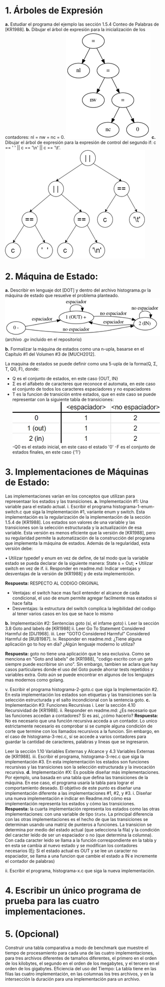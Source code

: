 # 1. Árboles de Expresión
**a.** Estudiar el programa del ejemplo las sección 1.5.4 Conteo de Palabras
de [KR1988].
**b.** Dibujar el árbol de expresión para la inicialización de los contadores: nl
= nw = nc = 0.
![punto 1b](./TP12_1b.jpeg)
**c.** Dibujar el árbol de expresión para la expresión de control del segundo if:
c == ' ' || c == '\n' || c == '\t'.
![punto 1c](./TP12_1c.jpg)
# 2. Máquina de Estado:
**a.** Describir en lenguaje dot [DOT] y dentro del archivo histograma.gv la
máquina de estado que resuelve el problema planteado.
![punto 1b](./histograma.jpeg)
(archivo .gv incluido en el repositorio)

**b.** Formalizar la máquina de estados como una n-upla, basarse en el
Capítulo #1 del Volumen #3 de [MUCH2012].

La maquina de estados se puede definir como una 5-upla de la forma(Q, Σ, T, Q0, F), donde:
- Q es el conjunto de estados, en este caso {OUT, IN}
- Σ es el alfabeto de caracteres que reconoce el automata, en este caso el conjunto de todos los caracteres espaciadores y no espaciadores
- T es la funcion de transición entre estados, que en este caso se puede representar con la siguiente tabla de transiciones:
![tabla de transiciones](./transiciones.jpg)
-Q0 es el estado inicial, en este caso el estado '0'
-F es el conjunto de estados finales, en este caso {'1'}

# 3. Implementaciones de Máquinas de Estado:
Las implementaciones varían en los conceptos que utilizan para representaar
los estados y las transiciones.
**a.** Implementación #1: Una variable para el estado actual.
i. Escribir el programa histograma-1-enum-switch.c que siga la
Implementación #1, variante enum y switch.
Esta implementación es la regularización de la implementación de la
sección 1.5.4 de [KR1988]. Los estados son valores de una variable y
las transiciones son la selección estructurada y la actualización de esa
variable. Esta versión es menos eficiente que la versión de [KR1988],
pero su regularidad permite la automatización de la construcción del
programa que implementa la máquina de estados. Además de la
regularidad, esta versión debe:

• Utilizar typedef y enum en vez de define, de tal modo que la
variable estado se pueda declarar de la siguiente manera: State
s = Out;
• Utilizar switch en vez de if.
ii. Responder en readme.md: Indicar ventajas y desventajas de la versión
de [KR1988] y de esta implementción.

**Respuesta:**
RESPECTO AL CODIGO ORIGINAL
 * Ventajas: el switch hace mas facil entender el alcance de cada condicional, el uso de enum permite agregar facilmente mas estados si hace falta
 * Desventajas: la estructura del switch complica la legibilidad del codigo al tener varios casos en los que se hace lo mismo

**b.** Implementación #2: Sentencias goto (sí, el infame goto)
i. Leer la sección 3.8 Goto and labels de [KR1988]
ii. Leer Go To Statement Considered Harmful de [DIJ1968].
iii. Leer "GOTO Considered Harmful" Considered Harmful de [RUB1987].
iv. Responder en readme.md: ¿Tiene alguna aplicación go to hoy en día?
¿Algún lenguaje moderno lo utiliza?

**Respuesta:**
goto no tiene una aplicación que le sea exclusiva. Como se menciona en "Goto and labels" de [KR1988], "codigo escrito con un goto siempre puede escribirse sin uno". Sin embargo, tambien se aclara que hay casos particulares donde el uso del Goto puede ahorrar tests repetidos y variables extra.
Goto aún se puede encontrar en algunos de los lenguajes mas modernos como golang.

v. Escribir el programa histograma-2-goto.c que siga la
Implementación #2.
En esta implementación los estados son etiquetas y las transiciones
son la selección estructurada y el salto incondicional con la sentencia
goto.
**c.** Implementación #3: Funciones Recursivas
i. Leer la sección 4.10 Recursividad de [KR1988].
ii. Responder en readme.md: ¿Es necesario que las funciones accedan
a contadores? Si es así, ¿cómo hacerlo?
**Respuesta:**
No es necesario que una función recursiva acceda a un contador. Lo unico estrictamente necesario es comprobar si se cumple alguna condición de corte que termine con los llamados recursivos a la funcion. Sin embargo, en el caso de histograma-3-rec.c, sí se accede a varios contadores para guardar la cantidad de caracteres, palabras y lineas que se ingresaron.

Leer la sección 1.10 Variables Externas y Alcance y 4.3 Variables
Externas de [KR1988].
iii. Escribir el programa, histograma-3-rec.c que siga la implementación
#3.
En esta implementación los estados son funciones recursivas y las
transiciones son la selección estructurada y la invocación recursiva.
**d.** Implementación #X:
Es posible diseñar más implementaciones. Por ejemplo, una basada
en una tabla que defina las transiciones de la máquina. En ese caso,
el programa usaría la tabla para lograr el comportamiento deseado. El
objetivo de este punto es diseñar una implementación diferente a las
implementaciones #1, #2, y #3.
i. Diseñar una nueva implementación e indicar en Readme.md cómo esa
implementación representa los estados y cómo las transiciones.
**Respuesta:**
la cuarta implementación representa los estados como las otras implementaciones: con una variable de tipo ```State```. La principal diferencia con las otras implementaciones es el hecho de que las transiciones se determinan usando una matriz de punteros a funciones. La transicion se determina por medio del estado actual (que selecciona la fila) y la condición del caracter leído de ser un espaciador o no (que determina la columna).
Con cada caracter leido se llama a la función correspondiente en la tabla y en esta se cambia al nuevo estado y se modifican los contadores necesarios (Ej: Si el estado actual es OUT y se lee un caracter no espaciador, se llama a una funcion que cambie el estado a IN e incremente el contador de palabras)

ii. Escribir el programa, histograma-x.c que siga la nueva
implementación.
# 4. Escribir un único programa de prueba para las cuatro implementaciones.
# 5. (Opcional)
Construir una tabla comparativa a modo de benchmark que
muestre el tiempo de procesamiento para cada una de las cuatro
implementaciones, para tres archivos diferentes de tamaños diferentes, el
primero en el orden de los kilobytes, el segundo en el orden de los megabytes,
y el tercero en el orden de los gigabytes.
Eficiencia del uso del Tiempo:
La tabla tiene en las filas las cuatro implementación, en las columnas los tres
archivos, y en la intersección la duración para una implementación para un
archivo.
